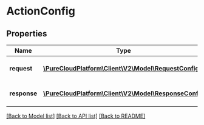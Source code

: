 # ActionConfig

## Properties
Name | Type | Description | Notes
------------ | ------------- | ------------- | -------------
**request** | [**\PureCloudPlatform\Client\V2\Model\RequestConfig**](RequestConfig.md) | Configuration of outbound request. | [optional] 
**response** | [**\PureCloudPlatform\Client\V2\Model\ResponseConfig**](ResponseConfig.md) | Configuration of response processing. | [optional] 

[[Back to Model list]](../README.md#documentation-for-models) [[Back to API list]](../README.md#documentation-for-api-endpoints) [[Back to README]](../README.md)


